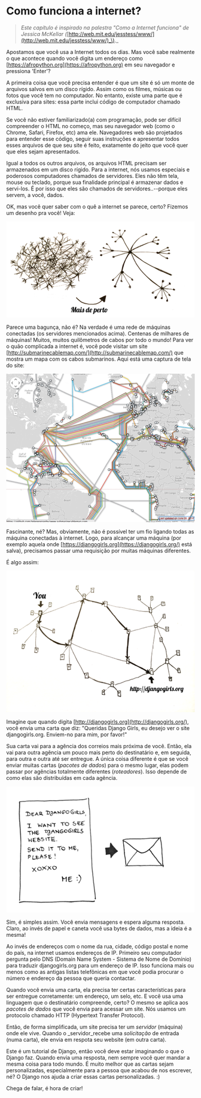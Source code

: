 # Como funciona a internet?



> _Este capítulo é inspirado na palestra "Como a Internet funciona" de Jessica McKellar \(_[http://web.mit.edu/jesstess/www/](http://web.mit.edu/jesstess/www/)_\)._

Apostamos que você usa a Internet todos os dias. Mas você sabe realmente o que acontece quando você digita um endereço como [https://afropython.org](https://afropython.org) em seu navegador e pressiona 'Enter'?

A primeira coisa que você precisa entender é que um site é só um monte de arquivos salvos em um disco rígido. Assim como os filmes, músicas ou fotos que você tem no computador. No entanto, existe uma parte que é exclusiva para sites: essa parte inclui código de computador chamado HTML.

Se você não estiver familiarizado\(a\) com programação, pode ser difícil compreender o HTML no começo, mas seu navegador web \(como o Chrome, Safari, Firefox, etc\) ama ele. Navegadores web são projetados para entender esse código, seguir suas instruções e apresentar todos esses arquivos de que seu site é feito, exatamente do jeito que você quer que eles sejam apresentados.

Igual a todos os outros arquivos, os arquivos HTML precisam ser armazenados em um disco rígido. Para a internet, nós usamos especiais e poderosos computadores chamados de servidores. Eles não têm tela, mouse ou teclado, porque sua finalidade principal é armazenar dados e servi-los. É por isso que eles são chamados de servidores..--porque eles servem, a você, dados.

OK, mas você quer saber com o quê a internet se parece, certo? Fizemos um desenho pra você! Veja:

![](.gitbook/assets/6.png)



Parece uma bagunça, não é? Na verdade é uma rede de máquinas conectadas \(os servidores mencionados acima\). Centenas de milhares de máquinas! Muitos, muitos quilômetros de cabos por todo o mundo! Para ver o quão complicada a internet é, você pode visitar um site [http://submarinecablemap.com/](http://submarinecablemap.com/) que mostra um mapa com os cabos submarinos. Aqui está uma captura de tela do site:

![](.gitbook/assets/7.png)



Fascinante, né? Mas, obviamente, não é possível ter um fio ligando todas as máquina conectadas à internet. Logo, para alcançar uma máquina \(por exemplo aquela onde [https://djangogirls.org](https://djangogirls.org/) está salva\), precisamos passar uma requisição por muitas máquinas diferentes.

É algo assim:

![](.gitbook/assets/8.png)

Imagine que quando digita [http://djangogirls.org](http://djangogirls.org/), você envia uma carta que diz: "Queridas Django Girls, eu desejo ver o site djangogirls.org. Enviem-no para mim, por favor!"

Sua carta vai para a agência dos correios mais próxima de você. Então, ela vai para outra agência um pouco mais perto do destinatário e, em seguida, para outra e outra até ser entregue. A única coisa diferente é que se você enviar muitas cartas \(_pacotes de dados_\) para o mesmo lugar, elas podem passar por agências totalmente diferentes \(_roteadores_\). Isso depende de como elas são distribuídas em cada agência.

![](.gitbook/assets/9.png)

Sim, é simples assim. Você envia mensagens e espera alguma resposta. Claro, ao invés de papel e caneta você usa bytes de dados, mas a ideia é a mesma!

Ao invés de endereços com o nome da rua, cidade, código postal e nome do país, na internet usamos endereços de IP. Primeiro seu computador pergunta pelo DNS \(Domain Name System - Sistema de Nome de Domínio\) para traduzir djangogirls.org para um endereço de IP. Isso funciona mais ou menos como as antigas listas telefônicas em que você podia procurar o número e endereço da pessoa que queria contactar.

Quando você envia uma carta, ela precisa ter certas características para ser entregue corretamente: um endereço, um selo, etc. E você usa uma linguagem que o destinatário compreende, certo? O mesmo se aplica aos _pacotes de dados_ que você envia para acessar um site. Nós usamos um protocolo chamado HTTP \(Hypertext Transfer Protocol\).

Então, de forma simplificada, um site precisa ter um _servidor_ \(máquina\) onde ele vive. Quando o _servidor_recebe uma _solicitação_ de entrada \(numa carta\), ele envia em respota seu website \(em outra carta\).

Este é um tutorial de Django, então você deve estar imaginando o que o Django faz. Quando envia uma resposta, nem sempre você quer mandar a mesma coisa para todo mundo. É muito melhor que as cartas sejam personalizadas, especialmente para a pessoa que acabou de nos escrever, né? O Django nos ajuda a criar essas cartas personalizadas. :\)

Chega de falar, é hora de criar!

